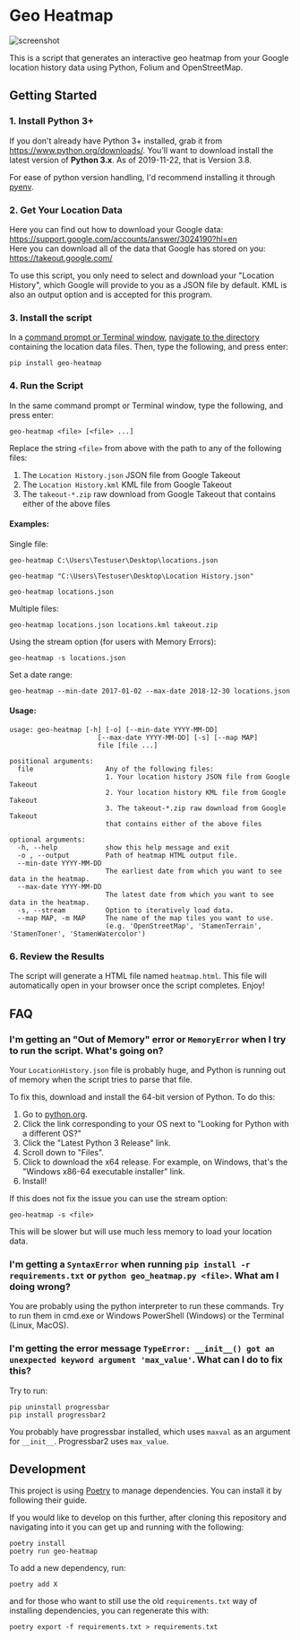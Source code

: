 # Geo Heatmap

![screenshot](https://user-images.githubusercontent.com/45404400/63515170-7a9cd280-c4ea-11e9-8875-e693622ac26e.png)

This is a script that generates an interactive geo heatmap from your Google location history data using Python, Folium and OpenStreetMap.

## Getting Started

### 1. Install Python 3+

If you don't already have Python 3+ installed, grab it from <https://www.python.org/downloads/>. You'll want to download install the latest version of **Python 3.x**. As of 2019-11-22, that is Version 3.8.

For ease of python version handling, I'd recommend installing it through [pyenv](https://github.com/pyenv/pyenv#installation).

### 2. Get Your Location Data

Here you can find out how to download your Google data: <https://support.google.com/accounts/answer/3024190?hl=en></br>
Here you can download all of the data that Google has stored on you: <https://takeout.google.com/>

To use this script, you only need to select and download your "Location History", which Google will provide to you as a JSON file by default. KML is also an output option and is accepted for this program.

### 3. Install the script

In a [command prompt or Terminal window](https://tutorial.djangogirls.org/en/intro_to_command_line/#what-is-the-command-line), [navigate to the directory](https://tutorial.djangogirls.org/en/intro_to_command_line/#change-current-directory) containing the location data files. Then, type the following, and press enter:

```shell
pip install geo-heatmap
```

### 4. Run the Script

In the same command prompt or Terminal window, type the following, and press enter:

```shell
geo-heatmap <file> [<file> ...]
```

Replace the string `<file>` from above with the path to any of the following files:

1. The `Location History.json` JSON file from Google Takeout
2. The `Location History.kml` KML file from Google Takeout
3. The `takeout-*.zip` raw download from Google Takeout that contains either of the above files

#### Examples:

Single file:

```shell
geo-heatmap C:\Users\Testuser\Desktop\locations.json
```

```shell
geo-heatmap "C:\Users\Testuser\Desktop\Location History.json"
```

```shell
geo-heatmap locations.json
```

Multiple files:

```shell
geo-heatmap locations.json locations.kml takeout.zip
```

Using the stream option (for users with Memory Errors):

```shell
geo-heatmap -s locations.json
```

Set a date range:

```shell
geo-heatmap --min-date 2017-01-02 --max-date 2018-12-30 locations.json
```

#### Usage:

```
usage: geo-heatmap [-h] [-o] [--min-date YYYY-MM-DD]
                      [--max-date YYYY-MM-DD] [-s] [--map MAP]
                      file [file ...]

positional arguments:
  file                  Any of the following files:
                        1. Your location history JSON file from Google Takeout
                        2. Your location history KML file from Google Takeout
                        3. The takeout-*.zip raw download from Google Takeout
                        that contains either of the above files

optional arguments:
  -h, --help            show this help message and exit
  -o , --output         Path of heatmap HTML output file.
  --min-date YYYY-MM-DD
                        The earliest date from which you want to see data in the heatmap.
  --max-date YYYY-MM-DD
                        The latest date from which you want to see data in the heatmap.
  -s, --stream          Option to iteratively load data.
  --map MAP, -m MAP     The name of the map tiles you want to use.
                        (e.g. 'OpenStreetMap', 'StamenTerrain', 'StamenToner', 'StamenWatercolor')
```

### 6. Review the Results

The script will generate a HTML file named `heatmap.html`. This file will automatically open in your browser once the script completes. Enjoy!

## FAQ

### I'm getting an "Out of Memory" error or `MemoryError` when I try to run the script. What's going on?

Your `LocationHistory.json` file is probably huge, and Python is running out of memory when the script tries to parse that file.

To fix this, download and install the 64-bit version of Python. To do this:

1. Go to [python.org](https://www.python.org/downloads/).
2. Click the link corresponding to your OS next to "Looking for Python with a different OS?"
3. Click the "Latest Python 3 Release" link.
4. Scroll down to "Files".
5. Click to download the x64 release. For example, on Windows, that's the "Windows x86-64 executable installer" link.
6. Install!

If this does not fix the issue you can use the stream option:

```shell
geo-heatmap -s <file>
```

This will be slower but will use much less memory to load your location data.

### I'm getting a `SyntaxError` when running `pip install -r requirements.txt` or `python geo_heatmap.py <file>`. What am I doing wrong?

You are probably using the python interpreter to run these commands. Try to run them in cmd.exe or Windows PowerShell (Windows) or the Terminal (Linux, MacOS).

### I'm getting the error message `TypeError: __init__() got an unexpected keyword argument 'max_value'`. What can I do to fix this?

Try to run:

```shell
pip uninstall progressbar
pip install progressbar2
```

You probably have progressbar installed, which uses `maxval` as an argument for `__init__`. Progressbar2 uses `max_value`.

## Development

This project is using [Poetry](https://python-poetry.org/) to manage dependencies. You can install it by following their guide.

If you would like to develop on this further, after cloning this repository and navigating into it you can get up and running with the following:

```shell
poetry install
poetry run geo-heatmap
```

To add a new dependency, run:

```shell
poetry add X
```

and for those who want to still use the old `requirements.txt` way of installing dependencies, you can regenerate this with:

```shell
poetry export -f requirements.txt > requirements.txt
```
